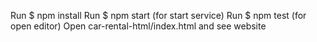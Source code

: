 
Run  $ npm install
Run  $ npm start (for start service)
Run  $ npm test (for open editor)
Open car-rental-html/index.html and see website
